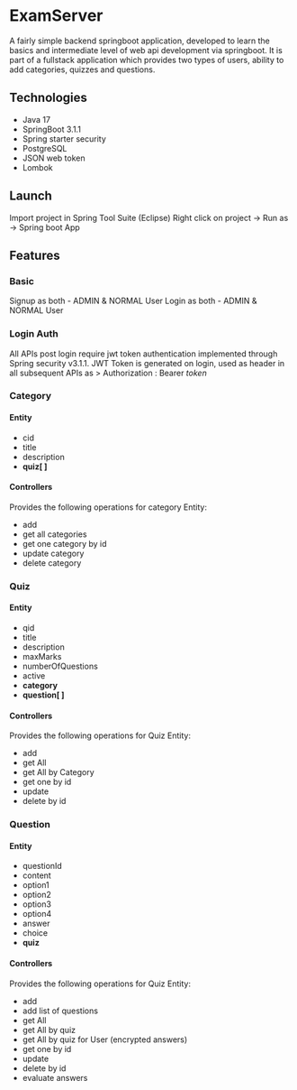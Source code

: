 # ExamServer
A fairly simple backend springboot application, developed to learn the basics and intermediate level of web api development via springboot. It is part of a fullstack application which provides two types of users, ability to add categories, quizzes and questions.

## Technologies
* Java 17
* SpringBoot 3.1.1
* Spring starter security
* PostgreSQL
* JSON web token
* Lombok

## Launch
Import project in Spring Tool Suite (Eclipse)
Right click on project -> Run as -> Spring boot App

## Features
### Basic
Signup as both - ADMIN & NORMAL User
Login as both - ADMIN & NORMAL User

### Login Auth
All APIs post login require jwt token authentication implemented through Spring security v3.1.1.
JWT Token is generated on login, used as header in all subsequent APIs as > Authorization : Bearer *token*

### Category
#### Entity
* cid
* title
* description
* <b>quiz[ ]</b>

#### Controllers
Provides the following operations for category Entity:
* add
* get all categories
* get one category by id
* update category
* delete category

### Quiz
#### Entity
* qid
* title
* description
* maxMarks
* numberOfQuestions
* active
* <b>category</b>
* <b>question[ ]</b>

#### Controllers
Provides the following operations for Quiz Entity:
* add
* get All
* get All by Category
* get one by id
* update
* delete by id

### Question
#### Entity
* questionId
* content
* option1
* option2
* option3
* option4
* answer
* choice
* <b>quiz</b>

#### Controllers
Provides the following operations for Quiz Entity:
* add
* add list of questions
* get All
* get All by quiz
* get All by quiz for User (encrypted answers)
* get one by id
* update
* delete by id
* evaluate answers

